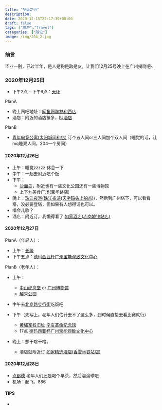 ```yaml
---
title: "圣诞之行"
description: 
date: 2020-12-15T22:17:39+08:00
draft: false
tags: ["旅游","Travel"]
categories: ["随记"]
image: /img/204_2.jpg
---
```

### 前言
毕业一别，已过半年，是人是狗是敌是友，让我们12月25号晚上在广州揭晓吧~

### 2020年12月25日
 - 下午2点 - 下午6点：[天环](https://map.baidu.com/search/%E5%A4%A9%E7%8E%AFparc%20central/@12616040.61385098,2631776.562765,19z?querytype=s&da_src=shareurl&wd=%E5%A4%A9%E7%8E%AFparc%20central&c=257&src=0&pn=0&sug=0&l=19&b=(12615560.61385098,2631542.312765;12616520.61385098,2632010.812765)&from=webmap&biz_forward=%7B%22scaler%22:1,%22styles%22:%22pl%22%7D&device_ratio=1)

 PlanA
 - 晚上网吧地址：[网鱼网咖林和西店](https://map.baidu.com/poi/%E7%BD%91%E9%B1%BC%E7%BD%91%E5%92%96(%E5%B9%BF%E5%B7%9E%E6%9E%97%E5%92%8C%E8%A5%BF%E5%BA%97)/@12617918.506504612,2633314.5295772245,13.86z?uid=4e0d24fcaa0db4e395f08c10&ugc_type=3&ugc_ver=1&device_ratio=1&compat=1&querytype=detailConInfo&da_src=shareurl)
 - 酒店：附近的酒店挺多，[IU酒店](https://map.baidu.com/poi/IU%E9%85%92%E5%BA%97(%E6%9E%97%E5%92%8C%E8%A5%BF%E5%9C%B0%E9%93%81%E7%AB%99%E5%BA%97)/@12615930.427439565,2632926.836355677,17.99z?uid=ee927ac0f90ad6d9c26c14f5&ugc_type=3&ugc_ver=1&device_ratio=1&compat=1&querytype=detailConInfo&da_src=shareurl) 

 PlanB
 - [青年电竞公寓(太阳城同和店)](https://map.baidu.com/search/%E9%9D%92%E5%B9%B4%E7%94%B5%E7%AB%9E%E5%85%AC%E5%AF%93(%E5%A4%AA%E9%98%B3%E5%9F%8E%E5%90%8C%E5%92%8C%E5%BA%97)/@12616391.115,2638508.02,19z?querytype=s&da_src=shareurl&wd=%E9%9D%92%E5%B9%B4%E7%94%B5%E7%AB%9E%E5%85%AC%E5%AF%93(%E5%A4%AA%E9%98%B3%E5%9F%8E%E5%90%8C%E5%92%8C%E5%BA%97)&c=257&src=0&wd2=%E5%B9%BF%E5%B7%9E%E5%B8%82%E7%99%BD%E4%BA%91%E5%8C%BA&pn=0&sug=1&l=13&b=(12601060.346341824,2626553.0302787717;12639369.674992206,2645248.780771171)&from=webmap&biz_forward=%7B%22scaler%22:1,%22styles%22:%22pl%22%7D&sug_forward=8710d134fec435ecdbd89154&device_ratio=1)
 订个五人间or三人间加个双人间（睡觉的话，让mq睡双人间，204一个房间）
#### 2020年12月26日
- 上午：睡觉zzzzz 休息一下
- 中午：一起去附近吃个饭
- 下午；
    - [沙面岛](https://map.baidu.com/poi/%E6%B2%99%E9%9D%A2%E5%B2%9B/@12607204.371655975,2628784.7816068777,18.42z?uid=5211d21947800e417dc8761e&ugc_type=3&ugc_ver=1&device_ratio=1&compat=1&querytype=detailConInfo&da_src=shareurl)，附近也有一些文化公园还有一些博物馆
    - [上下九美食广场(宝华路店)](https://map.baidu.com/search/%E4%B8%8A%E4%B8%8B%E4%B9%9D%E7%BE%8E%E9%A3%9F%E5%B9%BF%E5%9C%BA(%E5%AE%9D%E5%8D%8E%E8%B7%AF%E5%BA%97)/@12606874.355,2629791.66,19z?querytype=s&da_src=shareurl&wd=%E4%B8%8A%E4%B8%8B%E4%B9%9D%E7%BE%8E%E9%A3%9F%E5%B9%BF%E5%9C%BA(%E5%AE%9D%E5%8D%8E%E8%B7%AF%E5%BA%97)&c=257&src=0&pn=0&sug=0&l=17&b=(12605596.361063762,2627940.4165022327;12609145.56828223,2629672.503566663)&from=webmap&biz_forward=%7B%22scaler%22:1,%22styles%22:%22pl%22%7D&device_ratio=1)
- 晚上：[珠江夜游(珠江夜游(天字码头上船点))](https://map.baidu.com/poi/%E7%8F%A0%E6%B1%9F%E5%A4%9C%E6%B8%B8(%E5%A4%A9%E5%AD%97%E7%A0%81%E5%A4%B4%E4%B8%8A%E8%88%B9%E7%82%B9)/@12610139.667108374,2630149.6497728764,15.58z?uid=219b5af61f8dda89d618b755&ugc_type=3&ugc_ver=1&device_ratio=1&compat=1&querytype=detailConInfo&da_src=shareurl)，然后到广州塔下，可以看看塔，没必要登塔，但如果有人想得话也可以。
- 唱会儿歌？
- 酒店：附近订，我懒得看了 [如家酒店(赤岗地铁站店)](https://map.baidu.com/poi/%E5%A6%82%E5%AE%B6%E9%85%92%E5%BA%97(%E8%B5%A4%E5%B2%97%E5%9C%B0%E9%93%81%E7%AB%99%E5%BA%97)/@12615426.11,2629472.7,15z?uid=6a18f8e1f22175ccb04c49dc&ugc_type=3&ugc_ver=1&device_ratio=2&compat=1&querytype=detailConInfo&da_src=shareurl)
#### 2020年12月27日
PlanA（年轻人）:
- 上午：[长隆](https://map.baidu.com/poi/%E9%95%BF%E9%9A%86%E6%97%85%E6%B8%B8%E5%BA%A6%E5%81%87%E5%8C%BA/@12616180.132381737,2616024.1033677044,16.65z?uid=913a853bba1678e115a190a6&ugc_type=3&ugc_ver=1&device_ratio=1&compat=1&querytype=detailConInfo&da_src=shareurl)
- 下午五点：[德玛西亚杯广州宝能观致文化中心](https://map.baidu.com/search/%E5%B9%BF%E5%B7%9E%E5%AE%9D%E8%83%BD%E8%A7%82%E8%87%B4%E6%96%87%E5%8C%96%E4%B8%AD%E5%BF%83/@12633717.347873358,2637179.715,19z?querytype=s&da_src=shareurl&wd=%E5%B9%BF%E5%B7%9E%E5%AE%9D%E8%83%BD%E8%A7%82%E8%87%B4%E6%96%87%E5%8C%96%E4%B8%AD%E5%BF%83&c=257&src=0&wd2=%E5%B9%BF%E5%B7%9E%E5%B8%82%E9%BB%84%E5%9F%94%E5%8C%BA&pn=0&sug=1&l=14&b=(12595552.199562985,2624399.1463392884;12625528.30936566,2639028.112425281)&from=webmap&biz_forward=%7B%22scaler%22:1,%22styles%22:%22pl%22%7D&sug_forward=6b7c6280013cbef84f3a595d&device_ratio=1)

PlanB（老年人）：
- 上午：
    - [中山纪念堂](https://map.baidu.com/poi/%E4%B8%AD%E5%B1%B1%E7%BA%AA%E5%BF%B5%E5%A0%82/@12609416.21757878,2631984.92859,19z?uid=323b7bfa27cd1ad816a19044&ugc_type=3&ugc_ver=1&device_ratio=1&compat=1&querytype=detailConInfo&da_src=shareurl) or [广州博物馆](https://map.baidu.com/search/%E5%B9%BF%E5%B7%9E%E5%8D%9A%E7%89%A9%E9%A6%86/@12609513.65,2632497.07,19z?querytype=s&da_src=shareurl&wd=%E5%B9%BF%E5%B7%9E%E5%8D%9A%E7%89%A9%E9%A6%86&c=257&src=0&wd2=%E5%B9%BF%E5%B7%9E%E5%B8%82%E8%B6%8A%E7%A7%80%E5%8C%BA&pn=0&sug=1&l=17&b=(12608702.712948624,2631539.5689431992;12611265.158276875,2632790.688381406)&from=webmap&biz_forward=%7B%22scaler%22:2,%22styles%22:%22pl%22%7D&sug_forward=41572e004e7903b4b45f1e3c&device_ratio=1)
    - [越秀公园](https://map.baidu.com/poi/%E8%B6%8A%E7%A7%80%E5%85%AC%E5%9B%AD/@12609564.88064251,2633002.8810045877,17.29z?uid=8498b7da3441ea57e8e582e1&ugc_type=3&ugc_ver=1&device_ratio=1&compat=1&querytype=detailConInfo&da_src=shareurl)
- 中午去[北京路步行街](https://map.baidu.com/dir/%E8%B6%8A%E7%A7%80%E5%85%AC%E5%9B%AD/%E5%8C%97%E4%BA%AC%E8%B7%AF%E6%AD%A5%E8%A1%8C%E8%A1%97/@12609502.646629747,2631397.1950000003,16.36z?querytype=bse&c=257&singleType=0&poiType=0&isSingle=true&ptx=12609080.738813&pty=2633005.010926&wd=%E5%8C%97%E4%BA%AC%E8%B7%AF%E6%AD%A5%E8%A1%8C%E8%A1%97&name=%E8%B6%8A%E7%A7%80%E5%85%AC%E5%9B%AD&wd2=%E5%B9%BF%E5%B7%9E%E5%B8%82%E8%B6%8A%E7%A7%80%E5%8C%BA&sn=0$$8498b7da3441ea57e8e582e1$$12609080.738813,2633005.010926$$%E8%B6%8A%E7%A7%80%E5%85%AC%E5%9B%AD$$$$$$&exptype=dep&exptime=2020-12-16%2016:20&version=5&da_src=shareurl)吃饭吧

- 下午（先写上，老年人们估计去不了这么多，到时候直接去看比赛就行）
    - [黄埔军校旧址](https://map.baidu.com/poi/%E9%BB%84%E5%9F%94%E5%86%9B%E6%A0%A1%E6%97%A7%E5%9D%80%E7%BA%AA%E5%BF%B5%E9%A6%86/@12627246.704507736,2626296.97812,19z?uid=fa01e937bed4e44a764ff182&ugc_type=3&ugc_ver=1&device_ratio=1&compat=1&querytype=detailConInfo&da_src=shareurl) 
    [辛亥革命纪念馆](https://map.baidu.com/poi/%E8%BE%9B%E4%BA%A5%E9%9D%A9%E5%91%BD%E7%BA%AA%E5%BF%B5%E9%A6%86/@12626752.933623346,2624614.046565,19z?uid=43cee93301a30b7abd4842d8&ugc_type=3&ugc_ver=1&device_ratio=1&compat=1&querytype=detailConInfo&da_src=shareurl)
    - 17点 [德玛西亚杯广州宝能观致文化中心](https://map.baidu.com/search/%E5%B9%BF%E5%B7%9E%E5%AE%9D%E8%83%BD%E8%A7%82%E8%87%B4%E6%96%87%E5%8C%96%E4%B8%AD%E5%BF%83/@12633717.347873358,2637179.715,19z?querytype=s&da_src=shareurl&wd=%E5%B9%BF%E5%B7%9E%E5%AE%9D%E8%83%BD%E8%A7%82%E8%87%B4%E6%96%87%E5%8C%96%E4%B8%AD%E5%BF%83&c=257&src=0&wd2=%E5%B9%BF%E5%B7%9E%E5%B8%82%E9%BB%84%E5%9F%94%E5%8C%BA&pn=0&sug=1&l=14&b=(12595552.199562985,2624399.1463392884;12625528.30936566,2639028.112425281)&from=webmap&biz_forward=%7B%22scaler%22:1,%22styles%22:%22pl%22%7D&sug_forward=6b7c6280013cbef84f3a595d&device_ratio=1)
- 晚上：想干啥干啥。
    - 酒店就附近订 [如家精选酒店(香雪地铁站店)](https://map.baidu.com/poi/%E5%A6%82%E5%AE%B6%E7%B2%BE%E9%80%89%E9%85%92%E5%BA%97(%E9%A6%99%E9%9B%AA%E5%9C%B0%E9%93%81%E7%AB%99%E5%BA%97)/@12632329.58,2634877.5900000003,12z?uid=9c2e46eaa4d808d6233bf297&ugc_type=3&ugc_ver=1&device_ratio=2&compat=1&querytype=detailConInfo&da_src=shareurl)

#### 2020年12月28日
- [点都德](https://map.baidu.com/poi/%E7%82%B9%E9%83%BD%E5%BE%B7(%E6%B1%87%E8%83%9C%E6%A5%BC%E5%BA%97)/@12618557.763870394,2631510.170000001,14.94z?uid=f3a302d1f7dcebdd44e2743a&ugc_type=3&ugc_ver=1&device_ratio=2&compat=1&querytype=detailConInfo&da_src=shareurl)
老年人们还是喝个早茶，然后溜溜球吧
- 机场：起飞，886

#### TIPS
- 
